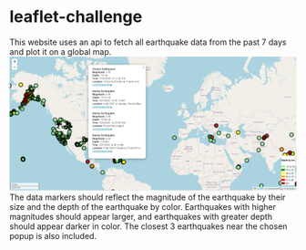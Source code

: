 # leaflet-challenge
This website uses an api to fetch all earthquake data from the past 7 days and plot it on a global map.
![Example Image](Capture.PNG)
The data markers should reflect the magnitude of the earthquake by their size and the depth of the earthquake by color. Earthquakes with higher magnitudes should appear larger, and earthquakes with greater depth should appear darker in color.  The closest 3 earthquakes near the chosen popup is also included.